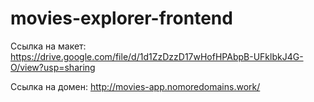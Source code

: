 # movies-explorer-frontend


Ссылка на макет: https://drive.google.com/file/d/1d1ZzDzzD17wHofHPAbpB-UFklbkJ4G-O/view?usp=sharing

Ссылка на домен: http://movies-app.nomoredomains.work/ 
